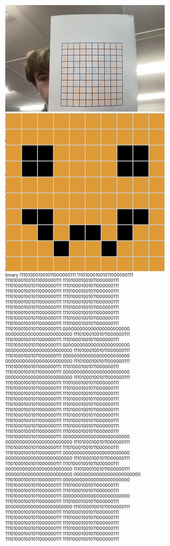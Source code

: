 ![pum](../images/badPum.jpg)
![hex pum](../images/Pum.png)
binary
111010001001011000000111 111010001001011000000111 111010001001011000000111 111010001001011000000111 111010001001011000000111 111010001001011000000111 111010001001011000000111 111010001001011000000111 111010001001011000000111 111010001001011000000111 
111010001001011000000111 111010001001011000000111 111010001001011000000111 111010001001011000000111 111010001001011000000111 111010001001011000000111 111010001001011000000111 111010001001011000000111 111010001001011000000111 111010001001011000000111 
111010001001011000000111 000000000000000000000000 000000000000000000000000 111010001001011000000111 111010001001011000000111 111010001001011000000111 111010001001011000000111 000000000000000000000000 000000000000000000000000 111010001001011000000111 
111010001001011000000111 000000000000000000000000 000000000000000000000000 111010001001011000000111 111010001001011000000111 111010001001011000000111 111010001001011000000111 000000000000000000000000 000000000000000000000000 111010001001011000000111 
111010001001011000000111 111010001001011000000111 111010001001011000000111 111010001001011000000111 111010001001011000000111 111010001001011000000111 111010001001011000000111 111010001001011000000111 111010001001011000000111 111010001001011000000111 
111010001001011000000111 111010001001011000000111 111010001001011000000111 111010001001011000000111 111010001001011000000111 111010001001011000000111 111010001001011000000111 111010001001011000000111 111010001001011000000111 111010001001011000000111 
111010001001011000000111 000000000000000000000000 000000000000000000000000 111010001001011000000111 111010001001011000000111 111010001001011000000111 111010001001011000000111 000000000000000000000000 000000000000000000000000 111010001001011000000111 
111010001001011000000111 111010001001011000000111 000000000000000000000000 111010001001011000000111 000000000000000000000000 000000000000000000000000 111010001001011000000111 000000000000000000000000 111010001001011000000111 111010001001011000000111 
111010001001011000000111 111010001001011000000111 111010001001011000000111 000000000000000000000000 111010001001011000000111 111010001001011000000111 000000000000000000000000 111010001001011000000111 111010001001011000000111 111010001001011000000111 
111010001001011000000111 111010001001011000000111 111010001001011000000111 111010001001011000000111 111010001001011000000111 111010001001011000000111 111010001001011000000111 111010001001011000000111 111010001001011000000111 111010001001011000000111 
 
